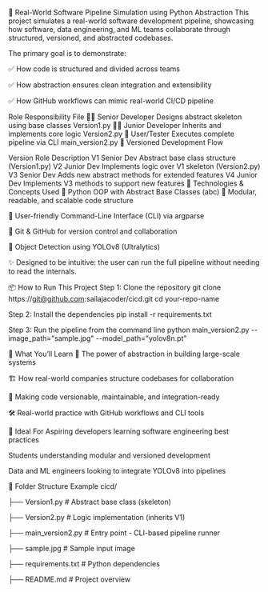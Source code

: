 
🚀 Real-World Software Pipeline Simulation using Python Abstraction This project simulates a real-world software development pipeline, showcasing how software, data engineering, and ML teams collaborate through structured, versioned, and abstracted codebases.

The primary goal is to demonstrate:

✅ How code is structured and divided across teams

✅ How abstraction ensures clean integration and extensibility

✅ How GitHub workflows can mimic real-world CI/CD pipeline

Role Responsibility File 👨‍💼 Senior Developer Designs abstract skeleton using base classes Version1.py 👨‍💻 Junior Developer Inherits and implements core logic Version2.py 🧪 User/Tester Executes complete pipeline via CLI main_version2.py 🔁 Versioned Development Flow

Version Role Description V1 Senior Dev Abstract base class structure (Version1.py) V2 Junior Dev Implements logic over V1 skeleton (Version2.py) V3 Senior Dev Adds new abstract methods for extended features V4 Junior Dev Implements V3 methods to support new features 🧰 Technologies & Concepts Used 🔹 Python OOP with Abstract Base Classes (abc)
🔹 Modular, readable, and scalable code structure

🔹 User-friendly Command-Line Interface (CLI) via argparse

🔹 Git & GitHub for version control and collaboration

🔹 Object Detection using YOLOv8 (Ultralytics)

✨ Designed to be intuitive: the user can run the full pipeline without needing to read the internals.

📦 How to Run This Project Step 1: Clone the repository git clone https://git@github.com:sailajacoder/cicd.git cd your-repo-name

Step 2: Install the dependencies pip install -r requirements.txt

Step 3: Run the pipeline from the command line python main_version2.py --image_path="sample.jpg" --model_path="yolov8n.pt"

🧠 What You’ll Learn 🧩 The power of abstraction in building large-scale systems

🏗️ How real-world companies structure codebases for collaboration

🔄 Making code versionable, maintainable, and integration-ready

🛠️ Real-world practice with GitHub workflows and CLI tools

📍 Ideal For Aspiring developers learning software engineering best practices

Students understanding modular and versioned development

Data and ML engineers looking to integrate YOLOv8 into pipelines

📁 Folder Structure Example cicd/

├── Version1.py # Abstract base class (skeleton)

├── Version2.py # Logic implementation (inherits V1)

├── main_version2.py # Entry point - CLI-based pipeline runner

├── sample.jpg # Sample input image

├── requirements.txt # Python dependencies

├── README.md # Project overview
